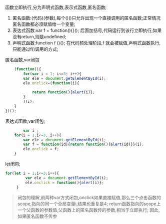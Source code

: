 函数立即执行,分为声明式函数,表示式函数,匿名函数;
1. 匿名函数:(代码)(参数),每个()()只允许出现一个直接调用的匿名函数;正常情况匿名函数都必须赋值给一个变量;
2. 表达式函数:var f = function(){}(); 后面加括号,代码运行到该行立即执行;如果没有return,则是undefined;
3. 声明式函数:function f (){}; 在代码预处理阶段,f 就会被赋值,声明式函数执行,只能通过f()调用的方式;
   
匿名函数,var闭包
```JavaScript
    (function(){
        for(var i = 1; i<=3; i++){
        var ele = document.getElementById(i);
        ele.onclick=(function(i){
           
            return function(){alert(i)};
        }
        )(i);
    }
})();
```

表达式函数,var闭包;
```JavaScript
        var i ;
    for(i = 1;i<=3; i++){
        var ele = document.getElementById(i);
        var f = function(id){return function(){alert(id)}}(i);
        ele.onclick = f;
    }
```

let闭包;
```JavaScript
for(let i = 1;i<=3;i++){
         var ele = document.getElementById(i);
         ele.onclick = function(){alert(i)};
     }
```

>闭包的理解,前两种var方式闭包,onclick如果直接赋值,那么三个点击函数的scope,指向的同一个全局变量i,结果也重复是4; return函数指向的scope上一个父函数的参数值,父函数上的匿名函数传的参数,相当于立即执行; 因此,如果匿名函数不传参<br/>
>